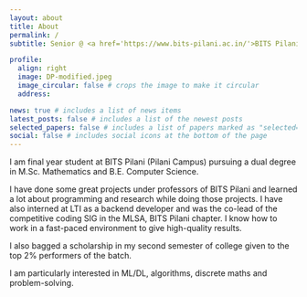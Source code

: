 ```yaml
---
layout: about
title: About
permalink: /
subtitle: Senior @ <a href='https://www.bits-pilani.ac.in/'>BITS Pilani</a> | Research Assistant @ <a href='https://bitsiotlab.com/'>BITS IOT Lab</a> | Ex-Backend Developer Intern @ <a href='https://www.linkedin.com/company/l&t-infotech/?originalSubdomain=in'>LTI</a> | Ex-Competetive Coding SIG Lead @ <a href='https://www.linkedin.com/company/mlsa-bits-pilani/?originalSubdomain=in'>MLSA, BITS Pilani Chapter</a>

profile:
  align: right
  image: DP-modified.jpeg
  image_circular: false # crops the image to make it circular
  address:

news: true # includes a list of news items
latest_posts: false # includes a list of the newest posts
selected_papers: false # includes a list of papers marked as "selected={true}"
social: false # includes social icons at the bottom of the page
---
```


<!-- **This website is under construction. Kindly visit later.** -->

I am final year student at BITS Pilani (Pilani Campus) pursuing a dual degree in M.Sc. Mathematics and B.E. Computer Science.

I have done some great projects under professors of BITS Pilani and learned a lot about programming and research while doing those projects. I have also interned at LTI as a backend developer and was the co-lead of the competitive coding SIG in the MLSA, BITS Pilani chapter. I know how to work in a fast-paced environment to give high-quality results.

I also bagged a scholarship in my second semester of college given to the top 2% performers of the batch.

I am particularly interested in ML/DL, algorithms, discrete maths and problem-solving.

<!-- Write your biography here. Tell the world about yourself. Link to your favorite [subreddit](http://reddit.com). You can put a picture in, too. The code is already in, just name your picture `prof_pic.jpg` and put it in the `img/` folder.

Put your address / P.O. box / other info right below your picture. You can also disable any of these elements by editing `profile` property of the YAML header of your `_pages/about.md`. Edit `_bibliography/papers.bib` and Jekyll will render your [publications page](/al-folio/publications/) automatically.

Link to your social media connections, too. This theme is set up to use [Font Awesome icons](http://fortawesome.github.io/Font-Awesome/) and [Academicons](https://jpswalsh.github.io/academicons/), like the ones below. Add your Facebook, Twitter, LinkedIn, Google Scholar, or just disable all of them. -->

<!-- <a href='#'>Affiliations</a>. Address. Contacts. Moto. Etc. -->


<!-- <a href='https://www.bits-pilani.ac.in/pilani/pratiknarang/MultiCog'>MutliCog Research Group</a> -->